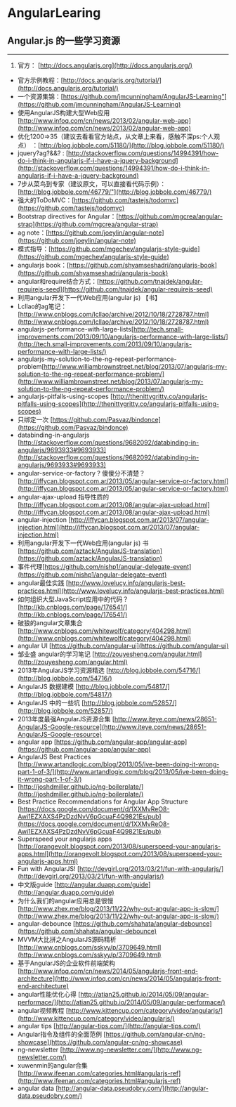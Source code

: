 AngularLearing
==============

## Angular.js 的一些学习资源 ##
--------------
1. 官方： [http://docs.angularjs.org](http://docs.angularjs.org/)
*   官方示例教程：[http://docs.angularjs.org/tutorial/](http://docs.angularjs.org/tutorial/)
*   一个资源集锦：[https://github.com/jmcunningham/AngularJS-Learning"](https://github.com/jmcunningham/AngularJS-Learning)
*   使用AngularJS构建大型Web应用[http://www.infoq.com/cn/news/2013/02/angular-web-app](http://www.infoq.com/cn/news/2013/02/angular-web-app)
*   优化1200=>35（建议去看看官方站点，从文章上来看，感触不深ps:个人观点） ：[http://blog.jobbole.com/51180/](http://blog.jobbole.com/51180/)
*   jquery?ag?&&? : [http://stackoverflow.com/questions/14994391/how-do-i-think-in-angularjs-if-i-have-a-jquery-background](http://stackoverflow.com/questions/14994391/how-do-i-think-in-angularjs-if-i-have-a-jquery-background)
*   7步从菜鸟到专家（建议原文，可以直接看代码示例）：[http://blog.jobbole.com/46779/"](http://blog.jobbole.com/46779/)
*   强大的ToDoMVC：[https://github.com/tastejs/todomvc](https://github.com/tastejs/todomvc)
*   Bootstrap directives for Angular：[https://github.com/mgcrea/angular-strap](https://github.com/mgcrea/angular-strap)
*   ag note：[https://github.com/joeylin/angular-note](https://github.com/joeylin/angular-note)
*   模式指导：[https://github.com/mgechev/angularjs-style-guide](https://github.com/mgechev/angularjs-style-guide)
*   angularjs book：[https://github.com/shyamseshadri/angularjs-book](https://github.com/shyamseshadri/angularjs-book)
*   angular和require结合方式：[https://github.com/tnajdek/angular-requirejs-seed](https://github.com/tnajdek/angular-requirejs-seed)
*   利用angular开发下一代Web应用(angular js) 【书】
*   Lcllao的ag笔记：[http://www.cnblogs.com/lcllao/archive/2012/10/18/2728787.html](http://www.cnblogs.com/lcllao/archive/2012/10/18/2728787.html)
*   angularjs-performance-with-large-lists[http://tech.small-improvements.com/2013/09/10/angularjs-performance-with-large-lists/](http://tech.small-improvements.com/2013/09/10/angularjs-performance-with-large-lists/)
*   angularjs-my-solution-to-the-ng-repeat-performance-problem[http://www.williambrownstreet.net/blog/2013/07/angularjs-my-solution-to-the-ng-repeat-performance-problem/](http://www.williambrownstreet.net/blog/2013/07/angularjs-my-solution-to-the-ng-repeat-performance-problem/)
*   angularjs-pitfalls-using-scopes [http://thenittygritty.co/angularjs-pitfalls-using-scopes](http://thenittygritty.co/angularjs-pitfalls-using-scopes)
*   只绑定一次 [https://github.com/Pasvaz/bindonce](https://github.com/Pasvaz/bindonce)
*   databinding-in-angularjs [http://stackoverflow.com/questions/9682092/databinding-in-angularjs/9693933#9693933](http://stackoverflow.com/questions/9682092/databinding-in-angularjs/9693933#9693933)
*   angular-service-or-factory ? 傻傻分不清楚？[http://iffycan.blogspot.com.ar/2013/05/angular-service-or-factory.html](http://iffycan.blogspot.com.ar/2013/05/angular-service-or-factory.html)
*   angular-ajax-upload 指导性质的[http://iffycan.blogspot.com.ar/2013/08/angular-ajax-upload.html](http://iffycan.blogspot.com.ar/2013/08/angular-ajax-upload.html)
*   angular-injection [http://iffycan.blogspot.com.ar/2013/07/angular-injection.html](http://iffycan.blogspot.com.ar/2013/07/angular-injection.html)
*   利用angular开发下一代Web应用(angular js) 书[https://github.com/aztack/AngularJS-translation](https://github.com/aztack/AngularJS-translation)
*   事件代理[https://github.com/nishp1/angular-delegate-event](https://github.com/nishp1/angular-delegate-event)
*   angular最佳实践 [http://www.lovelucy.info/angularjs-best-practices.html](http://www.lovelucy.info/angularjs-best-practices.html)
*   如何组织大型JavaScript应用中的代码？[http://kb.cnblogs.com/page/176541/](http://kb.cnblogs.com/page/176541/)
*   破狼的angular文章集合 [http://www.cnblogs.com/whitewolf/category/404298.html](http://www.cnblogs.com/whitewolf/category/404298.html)
*   angular UI [https://github.com/angular-ui](https://github.com/angular-ui)
*   邹业盛 angular的学习笔记 [http://zouyesheng.com/angular.html](http://zouyesheng.com/angular.html)
*   2013年AngularJS学习资源精选 [http://blog.jobbole.com/54716/](http://blog.jobbole.com/54716/)
*   AngularJS 数据建模 [http://blog.jobbole.com/54817/](http://blog.jobbole.com/54817/)
*   AngularJS 中的一些坑 [http://blog.jobbole.com/52857/](http://blog.jobbole.com/52857/)
*   2013年度最强AngularJS资源合集 [http://www.iteye.com/news/28651-AngularJS-Google-resource](http://www.iteye.com/news/28651-AngularJS-Google-resource)
*   angular app [https://github.com/angular-app/angular-app](https://github.com/angular-app/angular-app)
*   AngularJS Best Practices [http://www.artandlogic.com/blog/2013/05/ive-been-doing-it-wrong-part-1-of-3/](http://www.artandlogic.com/blog/2013/05/ive-been-doing-it-wrong-part-1-of-3/)
*   [http://joshdmiller.github.io/ng-boilerplate/](http://joshdmiller.github.io/ng-boilerplate/)
*   Best Practice Recommendations for Angular App Structure [https://docs.google.com/document/d/1XXMvReO8-Awi1EZXAXS4PzDzdNvV6pGcuaF4Q9821Es/pub](https://docs.google.com/document/d/1XXMvReO8-Awi1EZXAXS4PzDzdNvV6pGcuaF4Q9821Es/pub)
*   Superspeed your angularjs apps [http://orangevolt.blogspot.com/2013/08/superspeed-your-angularjs-apps.html](http://orangevolt.blogspot.com/2013/08/superspeed-your-angularjs-apps.html)
*   Fun with AngularJS! [http://devgirl.org/2013/03/21/fun-with-angularjs/](http://devgirl.org/2013/03/21/fun-with-angularjs/)
*   中文版guide [http://angular.duapp.com/guide](http://angular.duapp.com/guide)
*   为什么我们的angular应用总是很慢 [http://www.zhex.me/blog/2013/11/22/why-out-angular-app-is-slow/](http://www.zhex.me/blog/2013/11/22/why-out-angular-app-is-slow/)
*   angular-debounce [https://github.com/shahata/angular-debounce](https://github.com/shahata/angular-debounce)
*   MVVM大比拼之AngularJS源码精析 [http://www.cnblogs.com/sskyy/p/3709649.html](http://www.cnblogs.com/sskyy/p/3709649.html)
*   基于AngularJS的企业软件前端架构 [http://www.infoq.com/cn/news/2014/05/angularjs-front-end-architecture](http://www.infoq.com/cn/news/2014/05/angularjs-front-end-architecture)
*   angular性能优化心得 [http://atian25.github.io/2014/05/09/angular-performace/](http://atian25.github.io/2014/05/09/angular-performace/)
*   angular视频教程 [http://www.kittencup.com/category/video/angularjs/](http://www.kittencup.com/category/video/angularjs/)
*   angular tips [http://angular-tips.com/](http://angular-tips.com/)
*   Angular指令及组件的全面范例 [https://github.com/angular-cn/ng-showcase](https://github.com/angular-cn/ng-showcase)
*   ng-newsletter [http://www.ng-newsletter.com/](http://www.ng-newsletter.com/)
*   xuwenmin的angular合集 [http://www.ifeenan.com/categories.html#angularjs-ref](http://www.ifeenan.com/categories.html#angularjs-ref)
*   angular data [http://angular-data.pseudobry.com/](http://angular-data.pseudobry.com/)
